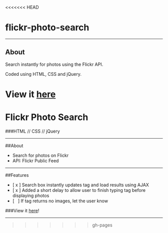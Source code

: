 <<<<<<< HEAD
# flickr-photo-search

----
## About
Search instantly for photos using the Flickr API. 

Coded using HTML, CSS and jQuery.

View it [here](https://github.com/heal33/flickr-photo-search)
=======
# Flickr Photo Search
###HTML // CSS // jQuery

----

##About

* Search for photos on Flickr
* API: Flickr Public Feed

----

##Features
* [ x ] Search box instantly updates tag and load results using AJAX
* [ x ] Added a short delay to allow user to finish typing tag before displaying photos
* [ &nbsp; ] If tag returns no images, let the user know 


###View it [here](http://www.heavenlee.xyz/flickr-photo-search/)!

----
>>>>>>> gh-pages
